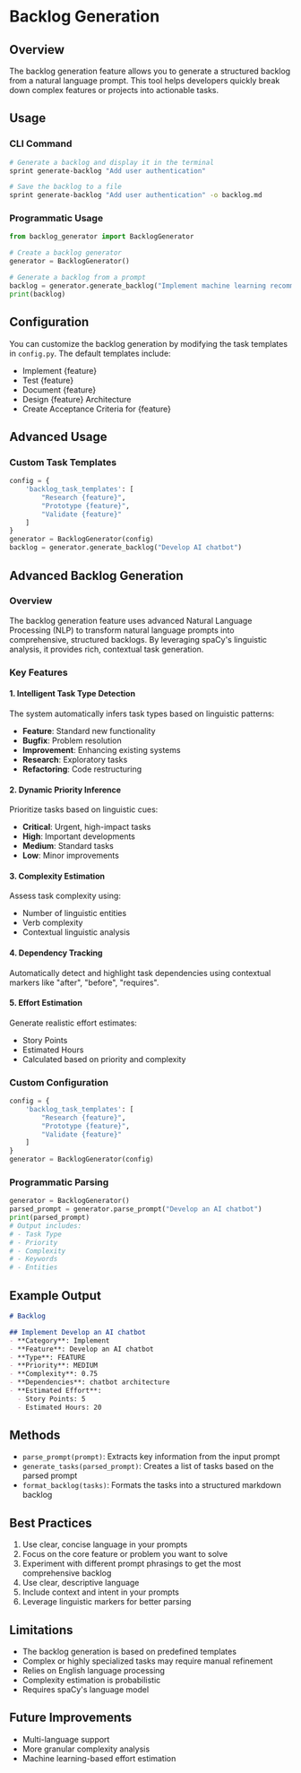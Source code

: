 # Backlog Generation

## Overview
The backlog generation feature allows you to generate a structured backlog from a natural language prompt. This tool helps developers quickly break down complex features or projects into actionable tasks.

## Usage

### CLI Command
```bash
# Generate a backlog and display it in the terminal
sprint generate-backlog "Add user authentication"

# Save the backlog to a file
sprint generate-backlog "Add user authentication" -o backlog.md
```

### Programmatic Usage
```python
from backlog_generator import BacklogGenerator

# Create a backlog generator
generator = BacklogGenerator()

# Generate a backlog from a prompt
backlog = generator.generate_backlog("Implement machine learning recommendation system")
print(backlog)
```

## Configuration
You can customize the backlog generation by modifying the task templates in `config.py`. The default templates include:
- Implement {feature}
- Test {feature}
- Document {feature}
- Design {feature} Architecture
- Create Acceptance Criteria for {feature}

## Advanced Usage
### Custom Task Templates
```python
config = {
    'backlog_task_templates': [
        "Research {feature}",
        "Prototype {feature}",
        "Validate {feature}"
    ]
}
generator = BacklogGenerator(config)
backlog = generator.generate_backlog("Develop AI chatbot")
```

## Advanced Backlog Generation

### Overview
The backlog generation feature uses advanced Natural Language Processing (NLP) to transform natural language prompts into comprehensive, structured backlogs. By leveraging spaCy's linguistic analysis, it provides rich, contextual task generation.

### Key Features

#### 1. Intelligent Task Type Detection
The system automatically infers task types based on linguistic patterns:
- **Feature**: Standard new functionality
- **Bugfix**: Problem resolution
- **Improvement**: Enhancing existing systems
- **Research**: Exploratory tasks
- **Refactoring**: Code restructuring

#### 2. Dynamic Priority Inference
Prioritize tasks based on linguistic cues:
- **Critical**: Urgent, high-impact tasks
- **High**: Important developments
- **Medium**: Standard tasks
- **Low**: Minor improvements

#### 3. Complexity Estimation
Assess task complexity using:
- Number of linguistic entities
- Verb complexity
- Contextual linguistic analysis

#### 4. Dependency Tracking
Automatically detect and highlight task dependencies using contextual markers like "after", "before", "requires".

#### 5. Effort Estimation
Generate realistic effort estimates:
- Story Points
- Estimated Hours
- Calculated based on priority and complexity

### Custom Configuration
```python
config = {
    'backlog_task_templates': [
        "Research {feature}",
        "Prototype {feature}",
        "Validate {feature}"
    ]
}
generator = BacklogGenerator(config)
```

### Programmatic Parsing
```python
generator = BacklogGenerator()
parsed_prompt = generator.parse_prompt("Develop an AI chatbot")
print(parsed_prompt)
# Output includes:
# - Task Type
# - Priority
# - Complexity
# - Keywords
# - Entities
```

## Example Output
```markdown
# Backlog

## Implement Develop an AI chatbot
- **Category**: Implement
- **Feature**: Develop an AI chatbot
- **Type**: FEATURE
- **Priority**: MEDIUM
- **Complexity**: 0.75
- **Dependencies**: chatbot architecture
- **Estimated Effort**:
  - Story Points: 5
  - Estimated Hours: 20
```

## Methods
- `parse_prompt(prompt)`: Extracts key information from the input prompt
- `generate_tasks(parsed_prompt)`: Creates a list of tasks based on the parsed prompt
- `format_backlog(tasks)`: Formats the tasks into a structured markdown backlog

## Best Practices
1. Use clear, concise language in your prompts
2. Focus on the core feature or problem you want to solve
3. Experiment with different prompt phrasings to get the most comprehensive backlog
4. Use clear, descriptive language
5. Include context and intent in your prompts
6. Leverage linguistic markers for better parsing

## Limitations
- The backlog generation is based on predefined templates
- Complex or highly specialized tasks may require manual refinement
- Relies on English language processing
- Complexity estimation is probabilistic
- Requires spaCy's language model

## Future Improvements
- Multi-language support
- More granular complexity analysis
- Machine learning-based effort estimation
